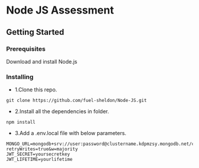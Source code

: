 # Node JS Assessment

## Getting Started

### Prerequisites

Download and install Node.js

### Installing

- 1.Clone this repo.

```
git clone https://github.com/fuel-sheldon/Node-JS.git
```

- 2.Install all the dependencies in folder.

```
npm install
```

- 3.Add a .env.local file with below parameters.

```
MONGO_URL=mongodb+srv://user:password@clustername.kdpmzsy.mongodb.net/collectionname?retryWrites=true&w=majority
JWT_SECRET=yoursecretkey
JWT_LIFETIME=yourlifetime
```
